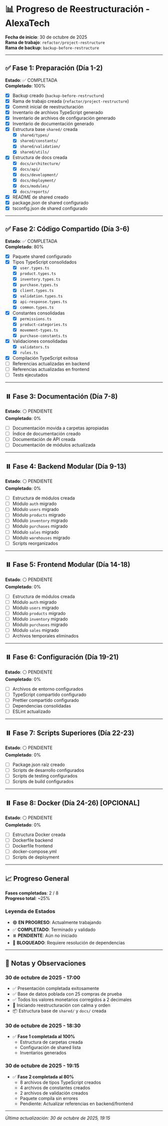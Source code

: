 # 📊 Progreso de Reestructuración - AlexaTech

**Fecha de inicio**: 30 de octubre de 2025  
**Rama de trabajo**: `refactor/project-restructure`  
**Rama de backup**: `backup-before-restructure`

---

## ✅ Fase 1: Preparación (Día 1-2)

**Estado**: ✅ COMPLETADA  
**Completado**: 100%

- [x] Backup creado (`backup-before-restructure`)
- [x] Rama de trabajo creada (`refactor/project-restructure`)
- [x] Commit inicial de reestructuración
- [x] Inventario de archivos TypeScript generado
- [x] Inventario de archivos de configuración generado
- [x] Inventario de documentación generado
- [x] Estructura base `shared/` creada
  - [x] `shared/types/`
  - [x] `shared/constants/`
  - [x] `shared/validation/`
  - [x] `shared/utils/`
- [x] Estructura de docs creada
  - [x] `docs/architecture/`
  - [x] `docs/api/`
  - [x] `docs/development/`
  - [x] `docs/deployment/`
  - [x] `docs/modules/`
  - [x] `docs/reports/`
- [x] README de shared creado
- [x] package.json de shared configurado
- [x] tsconfig.json de shared configurado

---

## ✅ Fase 2: Código Compartido (Día 3-6)

**Estado**: ✅ COMPLETADA  
**Completado**: 80%

- [x] Paquete shared configurado
- [x] Tipos TypeScript consolidados
  - [x] `user.types.ts`
  - [x] `product.types.ts`
  - [x] `inventory.types.ts`
  - [x] `purchase.types.ts`
  - [x] `client.types.ts`
  - [x] `validation.types.ts`
  - [x] `api-response.types.ts`
  - [x] `common.types.ts`
- [x] Constantes consolidadas
  - [x] `permissions.ts`
  - [x] `product-categories.ts`
  - [x] `movement-types.ts`
  - [x] `purchase-constants.ts`
- [x] Validaciones consolidadas
  - [x] `validators.ts`
  - [x] `rules.ts`
- [x] Compilación TypeScript exitosa
- [ ] Referencias actualizadas en backend
- [ ] Referencias actualizadas en frontend
- [ ] Tests ejecutados

---

## ⏸️ Fase 3: Documentación (Día 7-8)

**Estado**: ⚪ PENDIENTE  
**Completado**: 0%

- [ ] Documentación movida a carpetas apropiadas
- [ ] Índice de documentación creado
- [ ] Documentación de API creada
- [ ] Documentación de módulos actualizada

---

## ⏸️ Fase 4: Backend Modular (Día 9-13)

**Estado**: ⚪ PENDIENTE  
**Completado**: 0%

- [ ] Estructura de módulos creada
- [ ] Módulo `auth` migrado
- [ ] Módulo `users` migrado
- [ ] Módulo `products` migrado
- [ ] Módulo `inventory` migrado
- [ ] Módulo `purchases` migrado
- [ ] Módulo `sales` migrado
- [ ] Módulo `warehouses` migrado
- [ ] Scripts reorganizados

---

## ⏸️ Fase 5: Frontend Modular (Día 14-18)

**Estado**: ⚪ PENDIENTE  
**Completado**: 0%

- [ ] Estructura de módulos creada
- [ ] Módulo `auth` migrado
- [ ] Módulo `users` migrado
- [ ] Módulo `products` migrado
- [ ] Módulo `inventory` migrado
- [ ] Módulo `purchases` migrado
- [ ] Módulo `sales` migrado
- [ ] Archivos temporales eliminados

---

## ⏸️ Fase 6: Configuración (Día 19-21)

**Estado**: ⚪ PENDIENTE  
**Completado**: 0%

- [ ] Archivos de entorno configurados
- [ ] TypeScript compartido configurado
- [ ] Prettier compartido configurado
- [ ] Dependencias consolidadas
- [ ] ESLint actualizado

---

## ⏸️ Fase 7: Scripts Superiores (Día 22-23)

**Estado**: ⚪ PENDIENTE  
**Completado**: 0%

- [ ] Package.json raíz creado
- [ ] Scripts de desarrollo configurados
- [ ] Scripts de testing configurados
- [ ] Scripts de build configurados

---

## ⏸️ Fase 8: Docker (Día 24-26) [OPCIONAL]

**Estado**: ⚪ PENDIENTE  
**Completado**: 0%

- [ ] Estructura Docker creada
- [ ] Dockerfile backend
- [ ] Dockerfile frontend
- [ ] docker-compose.yml
- [ ] Scripts de deployment

---

## 📈 Progreso General

**Fases completadas**: 2 / 8  
**Progreso total**: ~25%

### Leyenda de Estados
- 🟢 **EN PROGRESO**: Actualmente trabajando
- ✅ **COMPLETADO**: Terminado y validado
- ⏸️ **PENDIENTE**: Aún no iniciado
- 🔴 **BLOQUEADO**: Requiere resolución de dependencias

---

## 📝 Notas y Observaciones

### 30 de octubre de 2025 - 17:00
- ✅ Presentación completada exitosamente
- ✅ Base de datos poblada con 25 compras de prueba
- ✅ Todos los valores monetarios corregidos a 2 decimales
- 🚀 Iniciando reestructuración con calma y orden
- 📦 Estructura base de `shared/` y `docs/` creada

### 30 de octubre de 2025 - 18:30
- ✅ **Fase 1 completada al 100%**
  - Estructura de carpetas creada
  - Configuración de shared lista
  - Inventarios generados

### 30 de octubre de 2025 - 19:15
- ✅ **Fase 2 completada al 80%**
  - 8 archivos de tipos TypeScript creados
  - 4 archivos de constantes creados
  - 2 archivos de validación creados
  - Paquete compila sin errores
  - Pendiente: Actualizar referencias en backend/frontend

---

*Última actualización: 30 de octubre de 2025, 19:15*
